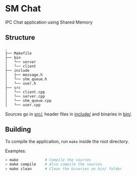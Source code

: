 # SM Chat

IPC Chat application using Shared Memory

## Structure
``` text
.
├── Makefile
├── bin
│   └── server
│   └── client
├── include
│   ├── message.h
│   └── shm_queue.h
│   └── user.h
├── src
│   └── client.cpp
│   └── server.cpp
│   └── shm_queue.cpp
│   └── user.cpp

```

Sources go in [src/](src/), header files in [include/](include/) and binaries in [bin/](bin). 

## Building

To compile the application, run `make` inside the root directory.

Examples:

``` bash
> make            # Compile the sources
> make compile 	  # Also compile the sources
> make clean	  # Clean the binaries on bin/ folder
```
